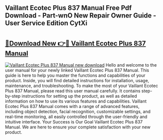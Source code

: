 ## Vaillant Ecotec Plus 837 Manual Free Pdf Download - Part-wnO New Repair Owner Guide - User Service Edition CytXi

# <h2><a href="http://cf24604.oget.top/?id=Vaillant+Ecotec+Plus+837+Manual">🔗Download New 👉🔴 Vaillant Ecotec Plus 837 Manual</a></h2>

[![Vaillant Ecotec Plus 837 Manual new download](https://i.imgur.com/5g1atiW.png)](http://cf24604.oget.top/?id=Vaillant+Ecotec+Plus+837+Manual)
Hello and welcome to the user manual for your newly linked Vaillant Ecotec Plus 837 Manual. This guide is here to help you master the functions and capabilities of your product. Inside, you will find detailed instructions for installation, usage, maintenance, and troubleshooting. To make the most of your Vaillant Ecotec Plus 837 Manual, please read this user manual carefully. It contains step-by-step instructions for setting up the product, as well as detailed information on how to use its various features and capabilities. Vaillant Ecotec Plus 837 Manual comes with a range of advanced features, including object detection, facial recognition, customizable settings, and real-time monitoring, all easily controlled through the user-friendly and intuitive interface. Your Success is Our Goal Vaillant Ecotec Plus 837 Manual. We are here to ensure your complete satisfaction with your new product.
